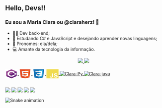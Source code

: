 ## Hello, Devs!!
### Eu sou a Maria Clara ou @claraherz! 🐚
- 👩‍💻 Dev back-end;
- 🌱 Estudando C# e JavaScript e desejando aprender novas linguagens;
- 💋 Pronomes: ela/dela;
- 💻 Amante da tecnologia da informação.

<div align="center">
  <a href="https://github.com/claraherz">
  <img height="180em" src="https://github-readme-stats.vercel.app/api?username=claraherz&show_icons=true&theme=radical&include_all_commits=true&count_private=true"/>
  <img height="180em" src="https://github-readme-stats.vercel.app/api/top-langs/?username=claraherz&layout=compact&langs_count=7&theme=radical"/>
</div>
<div style="display: inline_block"><br>
  <img align="center" alt="Clara-Csharp" height="30" width="40" src="https://raw.githubusercontent.com/devicons/devicon/master/icons/csharp/csharp-original.svg">
  <img align="center" alt="Clara-HTML" height="30" width="40" src="https://raw.githubusercontent.com/devicons/devicon/master/icons/html5/html5-original.svg">
<img align="center" alt="Clara-CSS" height="30" width="40" src="https://raw.githubusercontent.com/devicons/devicon/master/icons/css3/css3-original.svg">
  <img align="center" alt="Clara-Js" height="30" width="40" src="https://raw.githubusercontent.com/devicons/devicon/master/icons/javascript/javascript-plain.svg">
  <img align="center" alt="Clara-Py" height="30" width="40" src="https://cdn.jsdelivr.net/gh/devicons/devicon/icons/python/python-original.svg" />
  <img align="center" alt="Clara-java" height="30" width="40" src="https://cdn.jsdelivr.net/gh/devicons/devicon/icons/java/java-original.svg" />
  </div>
  
  ##
 
<div> 
  <a href="https://github.com/claraherz" target="_blank"><img src="https://img.shields.io/badge/GitHub-100000?style=for-the-badge&logo=github&logoColor=white" target="_blank"></a>
  <a href="https://instagram.com/claraher_z" target="_blank"><img src="https://img.shields.io/badge/-Instagram-%23E4405F?style=for-the-badge&logo=instagram&logoColor=white" target="_blank"></a>
   <a href = "mailto:mariaclaramcavalcanti@outlook.com"><img src="https://img.shields.io/badge/Microsoft_Outlook-0078D4?style=for-the-badge&logo=microsoft-outlook&logoColor=white" target="_blank"></a>
  <a href="https://wa.me/5547992003082" alt="WhatsApp" target="_blank"><img src="https://img.shields.io/badge/WhatsApp-25D366?style=for-the-badge&logo=whatsapp&logoColor=white&link=https://wa.me/5547992003082"/></a>
  <a href="https://www.linkedin.com/in/maria-clara-moreira-cavalcanti-0240bb1b4" target="_blank"><img src="https://img.shields.io/badge/-LinkedIn-%230077B5?style=for-the-badge&logo=linkedin&logoColor=white" target="_blank"></a> 
  
   ![Snake animation](https://github.com/claraherz/claraherz/blob/output/github-contribution-grid-snake.svg)
</div>
